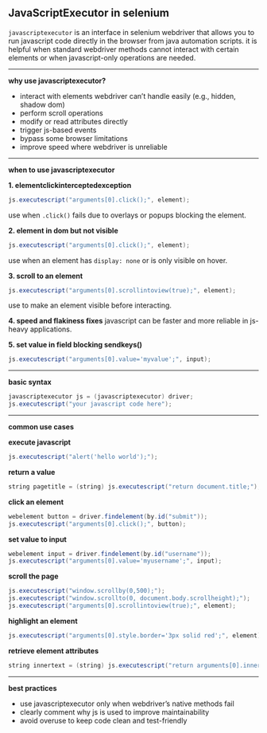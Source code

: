 ## JavaScriptExecutor in selenium

`javascriptexecutor` is an interface in selenium webdriver that allows you to run javascript code directly in the browser from java automation scripts. it is helpful when standard webdriver methods cannot interact with certain elements or when javascript-only operations are needed.

---

**why use javascriptexecutor?**
- interact with elements webdriver can’t handle easily (e.g., hidden, shadow dom)
- perform scroll operations
- modify or read attributes directly
- trigger js-based events
- bypass some browser limitations
- improve speed where webdriver is unreliable

---

**when to use javascriptexecutor**

**1. elementclickinterceptedexception**
```java
js.executescript("arguments[0].click();", element);
```
use when `.click()` fails due to overlays or popups blocking the element.

**2. element in dom but not visible**
```java
js.executescript("arguments[0].click();", element);
```
use when an element has `display: none` or is only visible on hover.

**3. scroll to an element**
```java
js.executescript("arguments[0].scrollintoview(true);", element);
```
use to make an element visible before interacting.

**4. speed and flakiness fixes**
javascript can be faster and more reliable in js-heavy applications.

**5. set value in field blocking sendkeys()**
```java
js.executescript("arguments[0].value='myvalue';", input);
```

---

**basic syntax**
```java
javascriptexecutor js = (javascriptexecutor) driver;
js.executescript("your javascript code here");
```

---

**common use cases**

**execute javascript**
```java
js.executescript("alert('hello world');");
```

**return a value**
```java
string pagetitle = (string) js.executescript("return document.title;");
```

**click an element**
```java
webelement button = driver.findelement(by.id("submit"));
js.executescript("arguments[0].click();", button);
```

**set value to input**
```java
webelement input = driver.findelement(by.id("username"));
js.executescript("arguments[0].value='myusername';", input);
```

**scroll the page**
```java
js.executescript("window.scrollby(0,500);");
js.executescript("window.scrollto(0, document.body.scrollheight);");
js.executescript("arguments[0].scrollintoview(true);", element);
```

**highlight an element**
```java
js.executescript("arguments[0].style.border='3px solid red';", element);
```

**retrieve element attributes**
```java
string innertext = (string) js.executescript("return arguments[0].innertext;", element);
```

---

**best practices**
- use javascriptexecutor only when webdriver’s native methods fail
- clearly comment why js is used to improve maintainability
- avoid overuse to keep code clean and test-friendly

